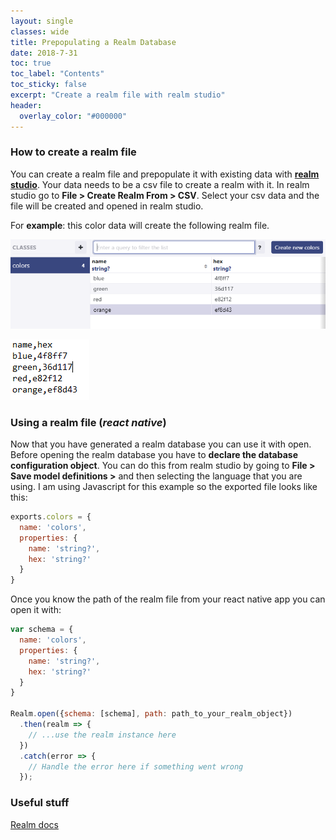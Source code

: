 ```yaml
---
layout: single
classes: wide
title: Prepopulating a Realm Database
date: 2018-7-31
toc: true
toc_label: "Contents"
toc_sticky: false
excerpt: "Create a realm file with realm studio"
header:
  overlay_color: "#000000"
---
```


### How to create a realm file

You can create a realm file and prepopulate it with existing data with **[realm studio](https://realm.io/products/realm-studio/)**.
Your data needs to be a csv file to create a realm with it. In realm studio go to **File >
Create Realm From > CSV**. Select your csv data and the file will be created and opened in realm studio.

For **example**: this color data will create the following realm file.

![Example csv file](/assets/images/0/1.PNG)

![Generated realm file from csv file](/assets/images/0/2.PNG)

### Using a realm file (*react native*)

Now that you have generated a realm database you can use it with open. Before opening the realm database you have to **declare the database configuration object**. You can do this from realm studio by going to **File > Save model definitions >** and then selecting the language that you are using. I am using Javascript for this example so the exported file looks like this:

```javascript
exports.colors = {
  name: 'colors',
  properties: {
    name: 'string?',
    hex: 'string?'
  }
}
```

Once you know the path of the realm file from your react native app you can open it with:

```javascript
var schema = {
  name: 'colors',
  properties: {
    name: 'string?',
    hex: 'string?'
  }
}

Realm.open({schema: [schema], path: path_to_your_realm_object})
  .then(realm => {
    // ...use the realm instance here
  })
  .catch(error => {
    // Handle the error here if something went wrong
  });
```

### Useful stuff

[Realm docs](https://realm.io/docs/javascript/latest)
